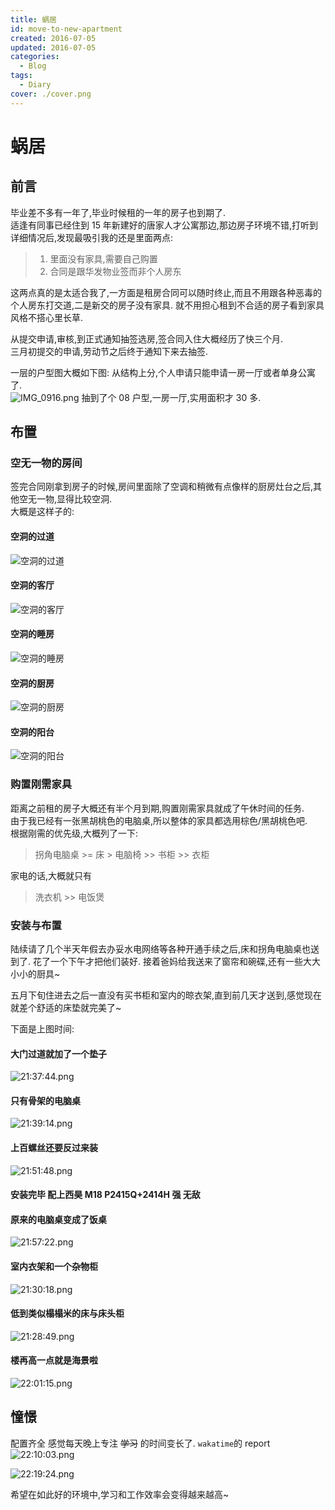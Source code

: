 ```yaml
---
title: 蜗居
id: move-to-new-apartment
created: 2016-07-05
updated: 2016-07-05
categories:
  - Blog
tags:
  - Diary
cover: ./cover.png
---
```


# 蜗居

## 前言

毕业差不多有一年了,毕业时候租的一年的房子也到期了.  
适逢有同事已经住到 15 年新建好的唐家人才公寓那边,那边房子环境不错,打听到详细情况后,发现最吸引我的还是里面两点:

> 1. 里面没有家具,需要自己购置
> 2. 合同是跟华发物业签而非个人房东

这两点真的是太适合我了,一方面是租房合同可以随时终止,而且不用跟各种恶毒的个人房东打交道,二是新交的房子没有家具. 就不用担心租到不合适的房子看到家具风格不搭心里长草.

从提交申请,审核,到正式通知抽签选房,签合同入住大概经历了快三个月.  
三月初提交的申请,劳动节之后终于通知下来去抽签.

一层的户型图大概如下图: 从结构上分,个人申请只能申请一房一厅或者单身公寓了.  
![IMG_0916.png](./room-architecture.png) 抽到了个 08 户型,一房一厅,实用面积才 30 多.

## 布置

### 空无一物的房间

签完合同刚拿到房子的时候,房间里面除了空调和稍微有点像样的厨房灶台之后,其他空无一物,显得比较空洞.  
大概是这样子的:

#### 空洞的过道

![空洞的过道](./passing-route.png)

#### 空洞的客厅

![空洞的客厅](./meeting-room.png)

#### 空洞的睡房

![空洞的睡房](./bedroom.png)

#### 空洞的厨房

![空洞的厨房](./kitchen.png)

#### 空洞的阳台

![空洞的阳台](./sunroom.png)

### 购置刚需家具

距离之前租的房子大概还有半个月到期,购置刚需家具就成了午休时间的任务.  
由于我已经有一张黑胡桃色的电脑桌,所以整体的家具都选用棕色/黑胡桃色吧.  
根据刚需的优先级,大概列了一下:

> 拐角电脑桌 >= 床 > 电脑椅 >> 书柜 >> 衣柜

家电的话,大概就只有

> 洗衣机 >> 电饭煲

### 安装与布置

陆续请了几个半天年假去办妥水电网络等各种开通手续之后,床和拐角电脑桌也送到了. 花了一个下午才把他们装好. 接着爸妈给我送来了窗帘和碗碟,还有一些大大小小的厨具~

五月下旬住进去之后一直没有买书柜和室内的晾衣架,直到前几天才送到,感觉现在就差个舒适的床垫就完美了~

下面是上图时间:

#### 大门过道就加了一个垫子

![21:37:44.png](./passing-route-updated.png)

#### 只有骨架的电脑桌

![21:39:14.png](./desktop.png)

#### 上百螺丝还要反过来装

![21:51:48.png](./desktop-installation.png)

#### 安装完毕 配上西昊 M18 P2415Q+2414H 强 无敌

#### 原来的电脑桌变成了饭桌

![21:57:22.png](./depracted-desktop.png)

#### 室内衣架和一个杂物柜

![21:30:18.png](./clothes.png)

#### 低到类似榻榻米的床与床头柜

![21:28:49.png](./bed.png)

#### 楼再高一点就是海景啦

![22:01:15.png](./see-sea.png)

## 憧憬

配置齐全 感觉每天晚上专注 ~~学习~~ 的时间变长了. `wakatime`的 report ![22:10:03.png](./wakatime.png)

![22:19:24.png](./wakatime-total.png)

希望在如此好的环境中,学习和工作效率会变得越来越高~
